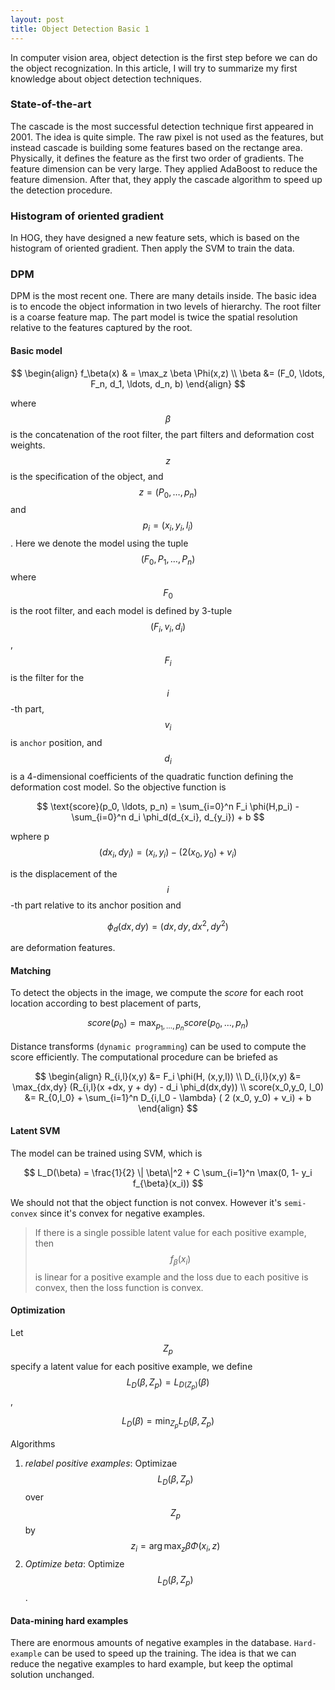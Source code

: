 ```yaml
---
layout: post
title: Object Detection Basic 1
---
```


In computer vision area, object detection is the first step before we can do the object recognization. In this article, I will try to summarize my first knowledge about object detection techniques.


### State-of-the-art
The cascade is the most successful detection technique first appeared in 2001. The idea is quite simple. The raw pixel is not used as the features, but instead cascade is building some features based on the rectange area. Physically, it defines the feature as the first two order of gradients. The feature dimension can be very large. They applied AdaBoost to reduce the feature dimension. After that, they apply the cascade algorithm to speed up the detection procedure.

### Histogram of oriented gradient
In HOG, they have designed a new feature sets, which is based on the histogram of oriented gradient. Then apply the SVM to train the data.

### DPM
DPM is the most recent one. There are many details inside. The basic idea is to encode the object information in two levels of hierarchy. The root filter is a coarse feature map. The part model is twice the spatial resolution relative to the features captured by the root.

#### Basic model

$$
\begin{align}
f_\beta(x) & = \max_z \beta \Phi(x,z) \\
\beta &= (F_0, \ldots, F_n, d_1, \ldots, d_n, b)
\end{align}
$$

where $$\beta$$ is the concatenation of the root filter, the part filters and deformation cost weights. $$z$$ is the specification of the object, and $$z = (P_0, \ldots, p_n)$$ and $$p_i = (x_i, y_i, l_i)$$. Here we denote the model using the tuple $$(F_0, P_1, \ldots, P_n)$$ where $$F_0$$ is the root filter, and each model is defined by 3-tuple $$(F_i, v_i, d_i)$$, $$F_i$$ is the filter for the $$i$$-th part, $$v_i$$ is `anchor` position, and $$d_i$$ is a 4-dimensional coefficients of the quadratic function defining the deformation cost model. So the objective function is

$$
\text{score}(p_0, \ldots, p_n) = \sum_{i=0}^n F_i \phi(H,p_i) - \sum_{i=0}^n d_i \phi_d(d_{x_i}, d_{y_i}) + b  
$$

wphere
p
$$
(d x_i , d y_i) = (x_i, y_i) - (2(x_0,y_0) + v_i)
$$

is the displacement of the $$i$$-th part relative to its anchor position and

$$
\phi_d(dx , dy) = (dx, dy, dx^2, dy^2)
$$

are deformation features.

#### Matching
To detect the objects in the image, we compute the *score* for each root location according to best placement of parts,

$$
score(p_0) = \max_{p_1, \ldots, p_n} score(p_0, \ldots, p_n)
$$

Distance transforms (`dynamic programming`) can be used to compute the score efficiently. The computational procedure can be briefed as

$$
\begin{align}
R_{i,l}(x,y) &= F_i \phi(H, (x,y,l)) \\
D_{i,l}(x,y) &= \max_{dx,dy} (R_{i,l}(x +dx, y + dy) - d_i \phi_d(dx,dy)) \\
score(x_0,y_0, l_0) &= R_{0,l_0} + \sum_{i=1}^n D_{i,l_0 - \lambda} ( 2 (x_0, y_0) + v_i) + b
\end{align}
$$

#### Latent SVM
The model can be trained using SVM, which is

$$
L_D(\beta) = \frac{1}{2} \| \beta\|^2 + C \sum_{i=1}^n \max(0, 1- y_i f_{\beta}(x_i))
$$

We should not that the object function is not convex. However it's `semi-convex` since  it's convex for negative examples.

>If there is a single possible latent value for each positive example, then $$f_\beta(x_i)$$ is linear for a positive example and the loss due to each positive is convex, then the loss function is convex.

#### Optimization
Let $$Z_p$$ specify a latent value for each positive example, we define $$L_D(\beta, Z_p) = L_{D(Z_p)}(\beta)$$,

$$
L_D(\beta) = \min_{Z_p} L_D(\beta, Z_p)
$$

Algorithms

1. *relabel positive examples*: Optimizae $$L_D(\beta, Z_p)$$ over $$Z_p$$ by $$z_i = \arg\max_z \beta \Phi(x_i,z)$$
2. *Optimize beta*: Optimize $$L_D(\beta, Z_p)$$.

#### Data-mining hard examples
There are enormous amounts of negative examples in the database. `Hard-example` can be used to speed up the training. The idea is that we can reduce the negative examples to hard example, but keep the optimal solution unchanged. 


